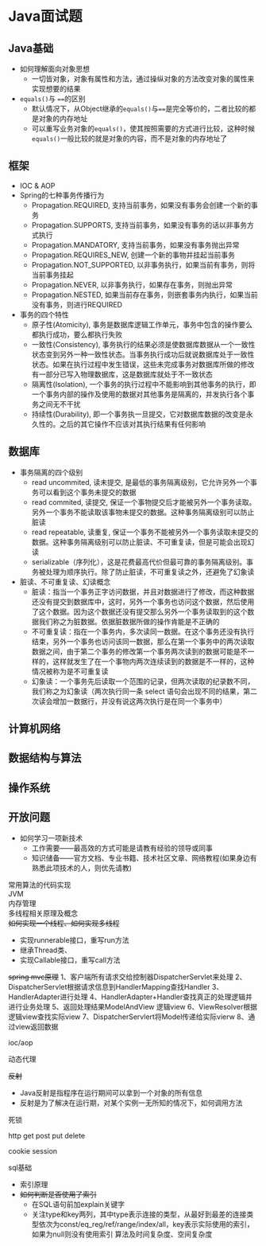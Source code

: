# Java面试题

## Java基础
- 如何理解面向对象思想  
  - 一切皆对象，对象有属性和方法，通过操纵对象的方法改变对象的属性来实现想要的结果  
- `equals()`与 `==`的区别  
  - 默认情况下，从Object继承的`equals()`与`==`是完全等价的，二者比较的都是对象的内存地址
  - 可以重写业务对象的`equals()`，使其按照需要的方式进行比较，这种时候`equals()`一般比较的就是对象的内容，而不是对象的内存地址了  
  
## 框架
 - IOC & AOP  
 - Spring的七种事务传播行为  
   - Propagation.REQUIRED, 支持当前事务，如果没有事务会创建一个新的事务     
   - Propagation.SUPPORTS,  支持当前事务，如果没有事务的话以非事务方式执行  
   - Propagation.MANDATORY, 支持当前事务，如果没有事务抛出异常  
   - Propagation.REQUIRES_NEW, 创建一个新的事物并挂起当前事务  
   - Propagation.NOT_SUPPORTED, 以非事务执行，如果当前有事务，则将当前事务挂起    
   - Propagation.NEVER, 以非事务执行，如果存在事务，则抛出异常   
   - Propagation.NESTED, 如果当前存在事务，则嵌套事务内执行，如果当前没有事务，则进行REQUIRED  
 - 事务的四个特性 
   - 原子性(Atomicity), 事务是数据库逻辑工作单元，事务中包含的操作要么都执行成功，要么都执行失败  
   - 一致性(Consistency), 事务执行的结果必须是使数据库数据从一个一致性状态变到另外一种一致性状态。当事务执行成功后就说数据库处于一致性状态。如果在执行过程中发生错误，这些未完成事务对数据库所做的修改有一部分已写入物理数据库，这是数据库就处于不一致状态  
   - 隔离性(Isolation), 一个事务的执行过程中不能影响到其他事务的执行，即一个事务内部的操作及使用的数据对其他事务是隔离的，并发执行各个事务之间无不干扰  
   - 持续性(Durability), 即一个事务执一旦提交，它对数据库数据的改变是永久性的。之后的其它操作不应该对其执行结果有任何影响  

## 数据库
 - 事务隔离的四个级别  
   - read uncommited, 读未提交, 是最低的事务隔离级别，它允许另外一个事务可以看到这个事务未提交的数据
   - read commited, 读提交, 保证一个事物提交后才能被另外一个事务读取。另外一个事务不能读取该事物未提交的数据。这种事务隔离级别可以防止脏读
   - read repeatable, 读重复, 保证一个事务不能被另外一个事务读取未提交的数据。这种事务隔离级别可以防止脏读、不可重复读，但是可能会出现幻读
   - serializable（序列化），这是花费最高代价但最可靠的事务隔离级别。事务被处理为顺序执行。除了防止脏读，不可重复读之外，还避免了幻象读
 - 脏读、不可重复读、幻读概念
   - 脏读：指当一个事务正字访问数据，并且对数据进行了修改，而这种数据还没有提交到数据库中，这时，另外一个事务也访问这个数据，然后使用了这个数据。因为这个数据还没有提交那么另外一个事务读取到的这个数据我们称之为脏数据。依据脏数据所做的操作肯能是不正确的  
   - 不可重复读：指在一个事务内，多次读同一数据。在这个事务还没有执行结束，另外一个事务也访问该同一数据，那么在第一个事务中的两次读取数据之间，由于第二个事务的修改第一个事务两次读到的数据可能是不一样的，这样就发生了在一个事物内两次连续读到的数据是不一样的，这种情况被称为是不可重复读  
   - 幻象读：一个事务先后读取一个范围的记录，但两次读取的纪录数不同，我们称之为幻象读（两次执行同一条 select 语句会出现不同的结果，第二次读会增加一数据行，并没有说这两次执行是在同一个事务中）  
   
## 计算机网络


## 数据结构与算法


## 操作系统


## 开放问题
- 如何学习一项新技术  
  - 工作需要——最高效的方式可能是请教有经验的领导或同事  
  - 知识储备——官方文档、专业书籍、技术社区文章、网络教程(如果身边有熟悉此项技术的人，则优先请教)  

常用算法的代码实现  
JVM  
内存管理  
多线程相关原理及概念  
~~如何实现一个线程、如何实现多线程~~  
 - 实现runnerable接口，重写run方法
 - 继承Thread类、
 - 实现Callable接口，重写call方法

~~spring mvc原理~~ 
1、客户端所有请求交给控制器DispatcherServlet来处理
2、DispatcherServlet根据请求信息到HandlerMapping查找Handler
3、HandlerAdapter进行处理
4、HandlerAdapter+Handler查找真正的处理逻辑并进行业务处理
5、返回处理结果ModelAndView 逻辑view
6、ViewResolver根据逻辑view查找实际view 
7、DispatcherServlert将Model传递给实际vierw
8、通过view返回数据
 
ioc/aop
  
动态代理  

~~反射~~  
 - Java反射是指程序在运行期间可以拿到一个对象的所有信息
 - 反射是为了解决在运行期，对某个实例一无所知的情况下，如何调用方法

死锁  

http get post put delete  

cookie session  

sql基础  
- 索引原理
- ~~如何判断是否使用了索引~~  
  - 在SQL语句前加explain关键字
  - 关注type和key两列，其中type表示连接的类型，从最好到最差的连接类型依次为const/eq_reg/ref/range/index/all，key表示实际使用的索引，如果为null则没有使用索引
算法及时间复杂度、空间复杂度  
